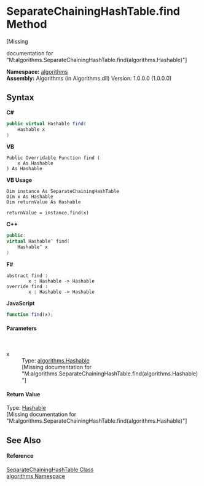 # SeparateChainingHashTable.find Method 
 

\[Missing <summary> documentation for "M:algorithms.SeparateChainingHashTable.find(algorithms.Hashable)"\]

**Namespace:**&nbsp;<a href="82f88b43-fdc9-bc99-9558-75fce96d448f">algorithms</a><br />**Assembly:**&nbsp;Algorithms (in Algorithms.dll) Version: 1.0.0.0 (1.0.0.0)

## Syntax

**C#**<br />
``` C#
public virtual Hashable find(
	Hashable x
)
```

**VB**<br />
``` VB
Public Overridable Function find ( 
	x As Hashable
) As Hashable
```

**VB Usage**<br />
``` VB Usage
Dim instance As SeparateChainingHashTable
Dim x As Hashable
Dim returnValue As Hashable

returnValue = instance.find(x)
```

**C++**<br />
``` C++
public:
virtual Hashable^ find(
	Hashable^ x
)
```

**F#**<br />
``` F#
abstract find : 
        x : Hashable -> Hashable 
override find : 
        x : Hashable -> Hashable 
```

**JavaScript**<br />
``` JavaScript
function find(x);
```


#### Parameters
&nbsp;<dl><dt>x</dt><dd>Type: <a href="e2468808-d201-fe45-cfa8-619590cd77d9">algorithms.Hashable</a><br />\[Missing <param name="x"/> documentation for "M:algorithms.SeparateChainingHashTable.find(algorithms.Hashable)"\]</dd></dl>

#### Return Value
Type: <a href="e2468808-d201-fe45-cfa8-619590cd77d9">Hashable</a><br />\[Missing <returns> documentation for "M:algorithms.SeparateChainingHashTable.find(algorithms.Hashable)"\]

## See Also


#### Reference
<a href="afde2c11-c77d-77ff-450b-c3aa0c14f37d">SeparateChainingHashTable Class</a><br /><a href="82f88b43-fdc9-bc99-9558-75fce96d448f">algorithms Namespace</a><br />